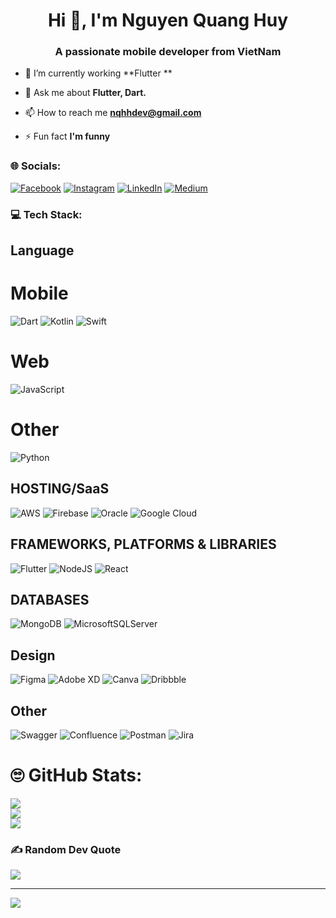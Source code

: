 <h1 align="center">Hi 👋, I'm Nguyen Quang Huy</h1>
<h3 align="center">A passionate mobile developer from VietNam</h3>

- 🌱 I’m currently working **Flutter **

- 💬 Ask me about **Flutter, Dart.**

- 📫 How to reach me **nqhhdev@gmail.com**

- ⚡ Fun fact **I'm funny**



### 🌐 Socials:
[![Facebook](https://img.shields.io/badge/Facebook-%231877F2.svg?logo=Facebook&logoColor=white)](https://facebook.com/nqhhdev) 
[![Instagram](https://img.shields.io/badge/Instagram-%23E4405F.svg?logo=Instagram&logoColor=white)](https://instagram.com/nqhh.dev) 
[![LinkedIn](https://img.shields.io/badge/LinkedIn-%230077B5.svg?logo=linkedin&logoColor=white)](https://linkedin.com/in/nqhhdev) 
[![Medium](https://img.shields.io/badge/Medium-12100E?logo=medium&logoColor=white)](https://medium.com/@@nqhh.dev) 

### 💻 Tech Stack:

## Language
# Mobile
![Dart](https://img.shields.io/badge/dart-%230175C2.svg?style=plastic&logo=dart&logoColor=white) 
![Kotlin](https://img.shields.io/badge/kotlin-%230095D5.svg?style=plastic&logo=kotlin&logoColor=white) 
![Swift](https://img.shields.io/badge/swift-F54A2A?style=plastic&logo=swift&logoColor=white) 

# Web
![JavaScript](https://img.shields.io/badge/javascript-%23323330.svg?style=plastic&logo=javascript&logoColor=%23F7DF1E) 

# Other
![Python](https://img.shields.io/badge/python-3670A0?style=plastic&logo=python&logoColor=ffdd54) 

## HOSTING/SaaS
![AWS](https://img.shields.io/badge/AWS-%23FF9900.svg?style=plastic&logo=amazon-aws&logoColor=white) 
![Firebase](https://img.shields.io/badge/firebase-%23039BE5.svg?style=plastic&logo=firebase) 
![Oracle](https://img.shields.io/badge/Oracle-F80000?style=plastic&logo=oracle&logoColor=white) 
![Google Cloud](https://img.shields.io/badge/Google%20Cloud-%234285F4.svg?style=plastic&logo=google-cloud&logoColor=white) 

## FRAMEWORKS, PLATFORMS & LIBRARIES
![Flutter](https://img.shields.io/badge/Flutter-%2302569B.svg?style=plastic&logo=Flutter&logoColor=white) 
![NodeJS](https://img.shields.io/badge/node.js-6DA55F?style=plastic&logo=node.js&logoColor=white) 
![React](https://img.shields.io/badge/react-%2320232a.svg?style=plastic&logo=react&logoColor=%2361DAFB) 

## DATABASES
![MongoDB](https://img.shields.io/badge/MongoDB-%234ea94b.svg?style=plastic&logo=mongodb&logoColor=white) 
![MicrosoftSQLServer](https://img.shields.io/badge/Microsoft%20SQL%20Sever-CC2927?style=plastic&logo=microsoft%20sql%20server&logoColor=white) 	

## Design
![Figma](https://img.shields.io/badge/figma-%23F24E1E.svg?style=plastic&logo=figma&logoColor=white) 
![Adobe XD](https://img.shields.io/badge/Adobe%20XD-470137?style=plastic&logo=Adobe%20XD&logoColor=#FF61F6) 
![Canva](https://img.shields.io/badge/Canva-%2300C4CC.svg?style=plastic&logo=Canva&logoColor=white) 
![Dribbble](https://img.shields.io/badge/Dribbble-EA4C89?style=plastic&logo=dribbble&logoColor=white)

## Other
![Swagger](https://img.shields.io/badge/-Swagger-%23Clojure?style=plastic&logo=swagger&logoColor=white) 
![Confluence](https://img.shields.io/badge/confluence-%23172BF4.svg?style=plastic&logo=confluence&logoColor=white) 
![Postman](https://img.shields.io/badge/Postman-FF6C37?style=plastic&logo=postman&logoColor=white) 
![Jira](https://img.shields.io/badge/jira-%230A0FFF.svg?style=plastic&logo=jira&logoColor=white)

# 🙄 GitHub Stats:
![](https://github-readme-stats.vercel.app/api?username=nqhhdev&theme=tokyonight&hide_border=true&include_all_commits=false&count_private=false)<br/>
![](https://github-readme-streak-stats.herokuapp.com/?user=nqhhdev&theme=tokyonight&hide_border=true)<br/>
![](https://github-readme-stats.vercel.app/api/top-langs/?username=nqhhdev&theme=tokyonight&hide_border=true&include_all_commits=false&count_private=false&layout=compact)

### ✍️ Random Dev Quote
![](https://quotes-github-readme.vercel.app/api?type=horizontal&theme=tokyonight)

---
[![](https://visitcount.itsvg.in/api?id=nqhhdev&icon=0&color=0)](https://visitcount.itsvg.in)
